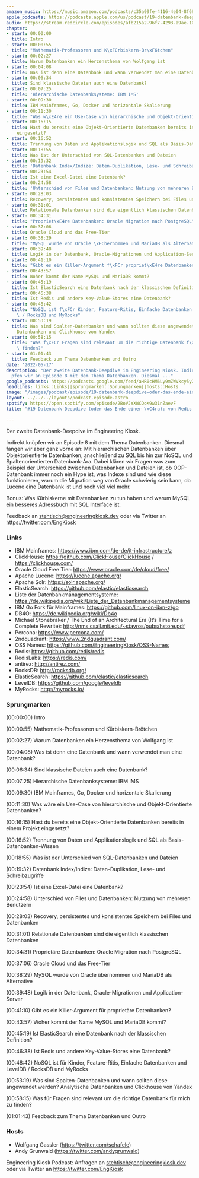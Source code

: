 ```yaml
---
amazon_music: https://music.amazon.com/podcasts/c35a09fe-4116-4e04-8f68-77d61b112e46/episodes/466664d9-49f8-411b-affa-8bde6999c0c8/engineering-kiosk-19-datenbank-deepdive-oder-das-ende-einer-%C3%A4ra-von-redis-bis-clickhouse
apple_podcasts: https://podcasts.apple.com/us/podcast/19-datenbank-deepdive-oder-das-ende-einer-%C3%A4ra-von-redis/id1603082924?i=1000561721993
audio: https://stream.redcircle.com/episodes/afb215a2-96f7-4293-a9ae-10bebd6c483a/stream.mp3
chapter:
- start: 00:00:00
  title: Intro
- start: 00:00:55
  title: "Mathematik-Professoren und K\xFCrbiskern-Br\xF6tchen"
- start: 00:02:27
  title: Warum Datenbanken ein Herzensthema von Wolfgang ist
- start: 00:04:08
  title: Was ist denn eine Datenbank und wann verwendet man eine Datenbank?
- start: 00:06:34
  title: Sind klassische Dateien auch eine Datenbank?
- start: 00:07:25
  title: 'Hierarchische Datenbanksysteme: IBM IMS'
- start: 00:09:30
  title: IBM Mainframes, Go, Docker und horizontale Skalierung
- start: 00:11:30
  title: "Was w\xE4re ein Use-Case von hierarchische und Objekt-Orientierte Datenbanken?"
- start: 00:16:15
  title: Hast du bereits eine Objekt-Orientierte Datenbanken bereits in einem Projekt
    eingesetzt?
- start: 00:16:52
  title: Trennung von Daten und Applikationslogik und SQL als Basis-Datenbanken-Wissen
- start: 00:18:55
  title: Was ist der Unterschied von SQL-Datenbanken und Dateien
- start: 00:19:32
  title: 'Datenbank Index/Indize: Daten-Duplikation, Lese- und Schreibzugriffe'
- start: 00:23:54
  title: Ist eine Excel-Datei eine Datenbank?
- start: 00:24:58
  title: 'Unterschied von Files und Datenbanken: Nutzung von mehreren Benutzern'
- start: 00:28:03
  title: Recovery, persistentes und konsistentes Speichern bei Files und Datenbanken
- start: 00:31:01
  title: Relationale Datenbanken sind die eigentlich klassischen Datenbanken
- start: 00:34:31
  title: "Propriet\xE4re Datenbanken: Oracle Migration nach PostgreSQL"
- start: 00:37:06
  title: Oracle Cloud und das Free-Tier
- start: 00:38:29
  title: "MySQL wurde von Oracle \xFCbernommen und MariaDB als Alternative"
- start: 00:39:48
  title: Logik in der Datenbank, Oracle-Migrationen und Application-Server
- start: 00:41:10
  title: "Gibt es ein Killer-Argument f\xFCr propriet\xE4re Datenbanken?"
- start: 00:43:57
  title: Woher kommt der Name MySQL und MariaDB kommt?
- start: 00:45:19
  title: Ist ElasticSearch eine Datenbank nach der klassischen Definition?
- start: 00:46:38
  title: Ist Redis und andere Key-Value-Stores eine Datenbank?
- start: 00:48:42
  title: "NoSQL ist f\xFCr Kinder, Feature-Ritis, Einfache Datenbanken und LevelDB\
    \ / RocksDB und MyRocks"
- start: 00:53:19
  title: Was sind Spalten-Datenbanken und wann sollten diese angewendet werden? Analytische
    Datenbanken und Clickhouse von Yandex
- start: 00:58:15
  title: "Was f\xFCr Fragen sind relevant um die richtige Datenbank f\xFCr mich zu\
    \ finden?"
- start: 01:01:43
  title: Feedback zum Thema Datenbanken und Outro
date: '2022-05-17'
description: "Der zweite Datenbank-Deepdive im Engineering Kiosk. Indirekt kn\xFC\
  pfen wir an Episode 8 mit dem Thema Datenbanken. Diesmal ..."
google_podcasts: https://podcasts.google.com/feed/aHR0cHM6Ly9mZWVkcy5yZWRjaXJjbGUuY29tLzBlY2ZkZmQ3LWZkYTEtNGMzZC05NTE1LTQ3NjcyN2Y5ZGY1ZQ/episode/OGIzZWIwNTYtMjVlMy00MWUzLTk0ZjMtZWZhNDAwOTdiNmZi?sa=X&ved=0CAUQkfYCahcKEwi4xMSxj4L4AhUAAAAAHQAAAAAQNQ
headlines: links::Links||sprungmarken::Sprungmarken||hosts::Hosts
image: "/images/podcast/episode/19-datenbank-deepdive-oder-das-ende-einer-\xE4ra-von-redis-bis-clickhouse.jpg"
layout: ../../../layouts/podcast-episode.astro
spotify: https://open.spotify.com/episode/2BoVJYXWCOoK9w31nZaevF
title: "#19 Datenbank-Deepdive (oder das Ende einer \xC4ra): von Redis bis ClickHouse"

---
```


<p class="mb-6 text-base md:text-lg text-coolGray-500">Der zweite Datenbank-Deepdive im Engineering Kiosk.</p><p class="mb-6 text-base md:text-lg text-coolGray-500">Indirekt knüpfen wir an Episode 8 mit dem Thema Datenbanken. Diesmal fangen wir aber ganz vorne an: Mit hierarchischen Datenbanken über Objektorientierte Datenbanken, anschließend zu SQL bis hin zur NoSQL und Spaltenorientierten Datenbank-Ära. Dabei klären wir Fragen was zum Beispiel der Unterschied zwischen Datenbanken und Dateien ist, ob OOP-Datenbank immer noch ein Hype ist, was Indexe sind und wie diese funktionieren, warum die Migration weg von Oracle schwierig sein kann, ob Lucene eine Datenbank ist und noch viel viel mehr.</p><p class="mb-6 text-base md:text-lg text-coolGray-500">Bonus: Was Kürbiskerne mit Datenbanken zu tun haben und warum MySQL ein besseres Adressbuch mit SQL Interface ist.</p><p class="mb-6 text-base md:text-lg text-coolGray-500">Feedback an </span><a class="underline hover:no-underline" style="text-decoration-line: underline;"href="mailto:stehtisch@engineeringkiosk.dev" rel="nofollow">stehtisch@engineeringkiosk.dev</a><span> oder via Twitter an </span><a class="underline hover:no-underline" style="text-decoration-line: underline;"href="https://twitter.com/EngKiosk" rel="nofollow">https://twitter.com/EngKiosk</a></p><h3 class="mb-4 text-2xl md:text-3xl font-semibold text-coolGray-800" id=links>Links</h3><ul class="list-disc px-5 mb-6 md:px-5 text-base md:text-lg text-coolGray-500" style="list-style-type: disc;"><li class="mb-3">IBM Mainframes: </span><a class="underline hover:no-underline" style="text-decoration-line: underline;"href="https://www.ibm.com/de-de/it-infrastructure/z" rel="nofollow">https://www.ibm.com/de-de/it-infrastructure/z</a></li><li class="mb-3">ClickHouse: </span><a class="underline hover:no-underline" style="text-decoration-line: underline;"href="https://github.com/ClickHouse/ClickHouse" rel="nofollow">https://github.com/ClickHouse/ClickHouse</a><span> / </span><a class="underline hover:no-underline" style="text-decoration-line: underline;"href="https://clickhouse.com/" rel="nofollow">https://clickhouse.com/</a></li><li class="mb-3">Oracle Cloud Free Tier: </span><a class="underline hover:no-underline" style="text-decoration-line: underline;"href="https://www.oracle.com/de/cloud/free/" rel="nofollow">https://www.oracle.com/de/cloud/free/</a></li><li class="mb-3">Apache Lucene: </span><a class="underline hover:no-underline" style="text-decoration-line: underline;"href="https://lucene.apache.org/" rel="nofollow">https://lucene.apache.org/</a></li><li class="mb-3">Apache Solr: </span><a class="underline hover:no-underline" style="text-decoration-line: underline;"href="https://solr.apache.org/" rel="nofollow">https://solr.apache.org/</a></li><li class="mb-3">ElasticSearch: </span><a class="underline hover:no-underline" style="text-decoration-line: underline;"href="https://github.com/elastic/elasticsearch" rel="nofollow">https://github.com/elastic/elasticsearch</a></li><li class="mb-3">Liste der Datenbankmanagementsysteme: </span><a class="underline hover:no-underline" style="text-decoration-line: underline;"href="https://de.wikipedia.org/wiki/Liste_der_Datenbankmanagementsysteme" rel="nofollow">https://de.wikipedia.org/wiki/Liste_der_Datenbankmanagementsysteme</a></li><li class="mb-3">IBM Go Fork für Mainframes: </span><a class="underline hover:no-underline" style="text-decoration-line: underline;"href="https://github.com/linux-on-ibm-z/go" rel="nofollow">https://github.com/linux-on-ibm-z/go</a></li><li class="mb-3">DB4O: </span><a class="underline hover:no-underline" style="text-decoration-line: underline;"href="https://de.wikipedia.org/wiki/Db4o" rel="nofollow">https://de.wikipedia.org/wiki/Db4o</a></li><li class="mb-3">Michael Stonebraker / The End of an Architectural Era (It’s Time for a Complete Rewrite): </span><a class="underline hover:no-underline" style="text-decoration-line: underline;"href="http://nms.csail.mit.edu/~stavros/pubs/hstore.pdf" rel="nofollow">http://nms.csail.mit.edu/~stavros/pubs/hstore.pdf</a></li><li class="mb-3">Percona: </span><a class="underline hover:no-underline" style="text-decoration-line: underline;"href="https://www.percona.com/" rel="nofollow">https://www.percona.com/</a></li><li class="mb-3">2ndquadrant: </span><a class="underline hover:no-underline" style="text-decoration-line: underline;"href="https://www.2ndquadrant.com/" rel="nofollow">https://www.2ndquadrant.com/</a></li><li class="mb-3">OSS Names: </span><a class="underline hover:no-underline" style="text-decoration-line: underline;"href="https://github.com/EngineeringKiosk/OSS-Names" rel="nofollow">https://github.com/EngineeringKiosk/OSS-Names</a></li><li class="mb-3">Redis: </span><a class="underline hover:no-underline" style="text-decoration-line: underline;"href="https://github.com/redis/redis" rel="nofollow">https://github.com/redis/redis</a></li><li class="mb-3">RedisLabs: </span><a class="underline hover:no-underline" style="text-decoration-line: underline;"href="https://redis.com/" rel="nofollow">https://redis.com/</a></li><li class="mb-3">antirez: </span><a class="underline hover:no-underline" style="text-decoration-line: underline;"href="http://antirez.com/" rel="nofollow">http://antirez.com/</a></li><li class="mb-3">RocksDB: </span><a class="underline hover:no-underline" style="text-decoration-line: underline;"href="http://rocksdb.org/" rel="nofollow">http://rocksdb.org/</a></li><li class="mb-3">ElasticSearch: </span><a class="underline hover:no-underline" style="text-decoration-line: underline;"href="https://github.com/elastic/elasticsearch" rel="nofollow">https://github.com/elastic/elasticsearch</a></li><li class="mb-3">LevelDB: </span><a class="underline hover:no-underline" style="text-decoration-line: underline;"href="https://github.com/google/leveldb" rel="nofollow">https://github.com/google/leveldb</a></li><li class="mb-3">MyRocks: </span><a class="underline hover:no-underline" style="text-decoration-line: underline;"href="http://myrocks.io/" rel="nofollow">http://myrocks.io/</a></li></ul><h3 class="mb-4 text-2xl md:text-3xl font-semibold text-coolGray-800" id=sprungmarken>Sprungmarken</h3><p class="mb-6 text-base md:text-lg text-coolGray-500">(00:00:00) Intro</p><p class="mb-6 text-base md:text-lg text-coolGray-500">(00:00:55) Mathematik-Professoren und Kürbiskern-Brötchen</p><p class="mb-6 text-base md:text-lg text-coolGray-500">(00:02:27) Warum Datenbanken ein Herzensthema von Wolfgang ist</p><p class="mb-6 text-base md:text-lg text-coolGray-500">(00:04:08) Was ist denn eine Datenbank und wann verwendet man eine Datenbank?</p><p class="mb-6 text-base md:text-lg text-coolGray-500">(00:06:34) Sind klassische Dateien auch eine Datenbank?</p><p class="mb-6 text-base md:text-lg text-coolGray-500">(00:07:25) Hierarchische Datenbanksysteme: IBM IMS</p><p class="mb-6 text-base md:text-lg text-coolGray-500">(00:09:30) IBM Mainframes, Go, Docker und horizontale Skalierung</p><p class="mb-6 text-base md:text-lg text-coolGray-500">(00:11:30) Was wäre ein Use-Case von hierarchische und Objekt-Orientierte Datenbanken?</p><p class="mb-6 text-base md:text-lg text-coolGray-500">(00:16:15) Hast du bereits eine Objekt-Orientierte Datenbanken bereits in einem Projekt eingesetzt?</p><p class="mb-6 text-base md:text-lg text-coolGray-500">(00:16:52) Trennung von Daten und Applikationslogik und SQL als Basis-Datenbanken-Wissen</p><p class="mb-6 text-base md:text-lg text-coolGray-500">(00:18:55) Was ist der Unterschied von SQL-Datenbanken und Dateien</p><p class="mb-6 text-base md:text-lg text-coolGray-500">(00:19:32) Datenbank Index/Indize: Daten-Duplikation, Lese- und Schreibzugriffe</p><p class="mb-6 text-base md:text-lg text-coolGray-500">(00:23:54) Ist eine Excel-Datei eine Datenbank?</p><p class="mb-6 text-base md:text-lg text-coolGray-500">(00:24:58) Unterschied von Files und Datenbanken: Nutzung von mehreren Benutzern</p><p class="mb-6 text-base md:text-lg text-coolGray-500">(00:28:03) Recovery, persistentes und konsistentes Speichern bei Files und Datenbanken</p><p class="mb-6 text-base md:text-lg text-coolGray-500">(00:31:01) Relationale Datenbanken sind die eigentlich klassischen Datenbanken</p><p class="mb-6 text-base md:text-lg text-coolGray-500">(00:34:31) Proprietäre Datenbanken: Oracle Migration nach PostgreSQL</p><p class="mb-6 text-base md:text-lg text-coolGray-500">(00:37:06) Oracle Cloud und das Free-Tier</p><p class="mb-6 text-base md:text-lg text-coolGray-500">(00:38:29) MySQL wurde von Oracle übernommen und MariaDB als Alternative</p><p class="mb-6 text-base md:text-lg text-coolGray-500">(00:39:48) Logik in der Datenbank, Oracle-Migrationen und Application-Server</p><p class="mb-6 text-base md:text-lg text-coolGray-500">(00:41:10) Gibt es ein Killer-Argument für proprietäre Datenbanken?</p><p class="mb-6 text-base md:text-lg text-coolGray-500">(00:43:57) Woher kommt der Name MySQL und MariaDB kommt?</p><p class="mb-6 text-base md:text-lg text-coolGray-500">(00:45:19) Ist ElasticSearch eine Datenbank nach der klassischen Definition?</p><p class="mb-6 text-base md:text-lg text-coolGray-500">(00:46:38) Ist Redis und andere Key-Value-Stores eine Datenbank?</p><p class="mb-6 text-base md:text-lg text-coolGray-500">(00:48:42) NoSQL ist für Kinder, Feature-Ritis, Einfache Datenbanken und LevelDB / RocksDB und MyRocks</p><p class="mb-6 text-base md:text-lg text-coolGray-500">(00:53:19) Was sind Spalten-Datenbanken und wann sollten diese angewendet werden? Analytische Datenbanken und Clickhouse von Yandex</p><p class="mb-6 text-base md:text-lg text-coolGray-500">(00:58:15) Was für Fragen sind relevant um die richtige Datenbank für mich zu finden?</p><p class="mb-6 text-base md:text-lg text-coolGray-500">(01:01:43) Feedback zum Thema Datenbanken und Outro</p><h3 class="mb-4 text-2xl md:text-3xl font-semibold text-coolGray-800" id=hosts>Hosts</h3><ul class="list-disc px-5 mb-6 md:px-5 text-base md:text-lg text-coolGray-500" style="list-style-type: disc;"><li class="mb-3">Wolfgang Gassler (</span><a class="underline hover:no-underline" style="text-decoration-line: underline;"href="https://twitter.com/schafele" rel="nofollow">https://twitter.com/schafele</a><span>)</li><li class="mb-3">Andy Grunwald (</span><a class="underline hover:no-underline" style="text-decoration-line: underline;"href="https://twitter.com/andygrunwald" rel="nofollow">https://twitter.com/andygrunwald</a><span>)</li></ul><p class="mb-6 text-base md:text-lg text-coolGray-500">Engineering Kiosk Podcast: Anfragen an </span><a class="underline hover:no-underline" style="text-decoration-line: underline;"href="http://stehtisch@engineeringkiosk.dev" rel="nofollow">stehtisch@engineeringkiosk.dev</a><span> oder via Twitter an </span><a class="underline hover:no-underline" style="text-decoration-line: underline;"href="https://twitter.com/EngKiosk" rel="nofollow">https://twitter.com/EngKiosk</a></p>